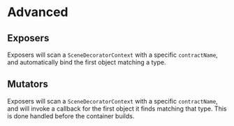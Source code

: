 # Advanced

## Exposers

Exposers will scan a `SceneDecoratorContext` with a specific `contractName`, and automatically bind the first object matching a type.

## Mutators

Exposers will scan a `SceneDecoratorContext` with a specific `contractName`, and will invoke a callback for the first object it finds matching that type. This is done handled before the container builds.